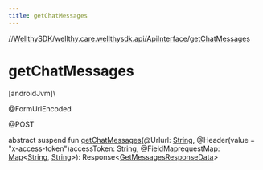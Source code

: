 ```yaml
---
title: getChatMessages
---
```

//[WellthySDK](../../../index.html)/[wellthy.care.wellthysdk.api](../index.html)/[ApiInterface](index.html)/[getChatMessages](get-chat-messages.html)



# getChatMessages



[androidJvm]\




@FormUrlEncoded



@POST



abstract suspend fun [getChatMessages](get-chat-messages.html)(@Urlurl: [String](https://kotlinlang.org/api/latest/jvm/stdlib/kotlin/-string/index.html), @Header(value = "x-access-token")accessToken: [String](https://kotlinlang.org/api/latest/jvm/stdlib/kotlin/-string/index.html), @FieldMaprequestMap: [Map](https://kotlinlang.org/api/latest/jvm/stdlib/kotlin.collections/-map/index.html)&lt;[String](https://kotlinlang.org/api/latest/jvm/stdlib/kotlin/-string/index.html), [String](https://kotlinlang.org/api/latest/jvm/stdlib/kotlin/-string/index.html)&gt;): Response&lt;[GetMessagesResponseData](../../wellthy.care.wellthysdk.data.chat/-get-messages-response-data/index.html)&gt;




